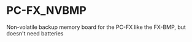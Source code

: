 # PC-FX_NVBMP
Non-volatile backup memory board for the PC-FX like the FX-BMP, but
doesn't need batteries
